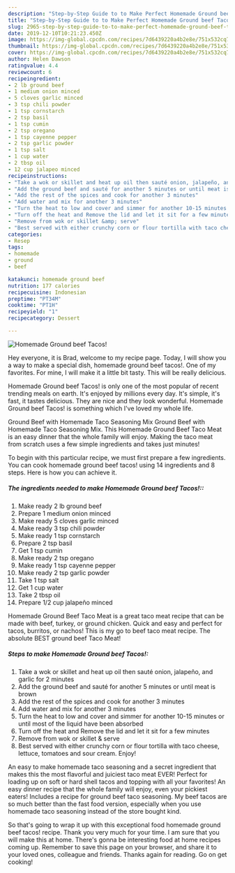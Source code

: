```yaml
---
description: "Step-by-Step Guide to to Make Perfect Homemade Ground beef Tacos!"
title: "Step-by-Step Guide to to Make Perfect Homemade Ground beef Tacos!"
slug: 2965-step-by-step-guide-to-to-make-perfect-homemade-ground-beef-tacos
date: 2019-12-10T10:21:23.450Z
image: https://img-global.cpcdn.com/recipes/7d6439220a4b2e8e/751x532cq70/homemade-ground-beef-tacos-recipe-main-photo.jpg
thumbnail: https://img-global.cpcdn.com/recipes/7d6439220a4b2e8e/751x532cq70/homemade-ground-beef-tacos-recipe-main-photo.jpg
cover: https://img-global.cpcdn.com/recipes/7d6439220a4b2e8e/751x532cq70/homemade-ground-beef-tacos-recipe-main-photo.jpg
author: Helen Dawson
ratingvalue: 4.4
reviewcount: 6
recipeingredient:
- 2 lb ground beef
- 1 medium onion minced
- 5 cloves garlic minced
- 3 tsp chili powder
- 1 tsp cornstarch
- 2 tsp basil
- 1 tsp cumin
- 2 tsp oregano
- 1 tsp cayenne pepper
- 2 tsp garlic powder
- 1 tsp salt
- 1 cup water
- 2 tbsp oil
- 12 cup jalapeo minced
recipeinstructions:
- "Take a wok or skillet and heat up oil then sauté onion, jalapeño, and garlic for 2 minutes"
- "Add the ground beef and sauté for another 5 minutes or until meat is brown"
- "Add the rest of the spices and cook for another 3 minutes"
- "Add water and mix for another 3 minutes"
- "Turn the heat to low and cover and simmer for another 10-15 minutes or until most of the liquid have been absorbed"
- "Turn off the heat and Remove the lid and let it sit for a few minutes"
- "Remove from wok or skillet &amp; serve"
- "Best served with either crunchy corn or flour tortilla with taco cheese, lettuce, tomatoes and sour cream. Enjoy!"
categories:
- Resep
tags:
- homemade
- ground
- beef

katakunci: homemade ground beef
nutrition: 177 calories
recipecuisine: Indonesian
preptime: "PT34M"
cooktime: "PT1H"
recipeyield: "1"
recipecategory: Dessert

---
```



![Homemade Ground beef Tacos!](https://img-global.cpcdn.com/recipes/7d6439220a4b2e8e/751x532cq70/homemade-ground-beef-tacos-recipe-main-photo.jpg)

Hey everyone, it is Brad, welcome to my recipe page. Today, I will show you a way to make a special dish, homemade ground beef tacos!. One of my favorites. For mine, I will make it a little bit tasty. This will be really delicious.

Homemade Ground beef Tacos! is only one of the most popular of recent trending meals on earth. It's enjoyed by millions every day. It's simple, it's fast, it tastes delicious. They are nice and they look wonderful. Homemade Ground beef Tacos! is something which I've loved my whole life.

Ground Beef with Homemade Taco Seasoning Mix Ground Beef with Homemade Taco Seasoning Mix. This Homemade Ground Beef Taco Meat is an easy dinner that the whole family will enjoy. Making the taco meat from scratch uses a few simple ingredients and takes just minutes!


To begin with this particular recipe, we must first prepare a few ingredients. You can cook homemade ground beef tacos! using 14 ingredients and 8 steps. Here is how you can achieve it.

##### The ingredients needed to make Homemade Ground beef Tacos!::

1. Make ready 2 lb ground beef
1. Prepare 1 medium onion minced
1. Make ready 5 cloves garlic minced
1. Make ready 3 tsp chili powder
1. Make ready 1 tsp cornstarch
1. Prepare 2 tsp basil
1. Get 1 tsp cumin
1. Make ready 2 tsp oregano
1. Make ready 1 tsp cayenne pepper
1. Make ready 2 tsp garlic powder
1. Take 1 tsp salt
1. Get 1 cup water
1. Take 2 tbsp oil
1. Prepare 1/2 cup jalapeño minced


Homemade Ground Beef Taco Meat is a great taco meat recipe that can be made with beef, turkey, or ground chicken. Quick and easy and perfect for tacos, burritos, or nachos! This is my go to beef taco meat recipe. The absolute BEST ground beef Taco Meat! 

##### Steps to make Homemade Ground beef Tacos!:

1. Take a wok or skillet and heat up oil then sauté onion, jalapeño, and garlic for 2 minutes
1. Add the ground beef and sauté for another 5 minutes or until meat is brown
1. Add the rest of the spices and cook for another 3 minutes
1. Add water and mix for another 3 minutes
1. Turn the heat to low and cover and simmer for another 10-15 minutes or until most of the liquid have been absorbed
1. Turn off the heat and Remove the lid and let it sit for a few minutes
1. Remove from wok or skillet &amp; serve
1. Best served with either crunchy corn or flour tortilla with taco cheese, lettuce, tomatoes and sour cream. Enjoy!


An easy to make homemade taco seasoning and a secret ingredient that makes this the most flavorful and juiciest taco meat EVER! Perfect for loading up on soft or hard shell tacos and topping with all your favorites! An easy dinner recipe that the whole family will enjoy, even your pickiest eaters! Includes a recipe for ground beef taco seasoning. My beef tacos are so much better than the fast food version, especially when you use homemade taco seasoning instead of the store bought kind. 

So that's going to wrap it up with this exceptional food homemade ground beef tacos! recipe. Thank you very much for your time. I am sure that you will make this at home. There's gonna be interesting food at home recipes coming up. Remember to save this page on your browser, and share it to your loved ones, colleague and friends. Thanks again for reading. Go on get cooking!
